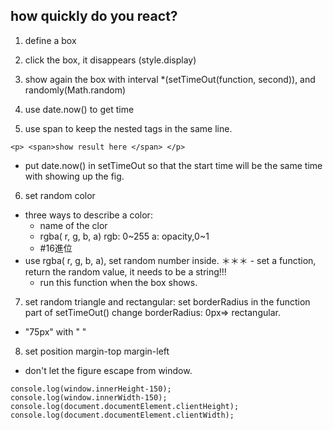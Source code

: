 ## how quickly do you react?

1. define a box

2. click the box, it disappears (style.display)

3. show again the box with interval
*(setTimeOut(function, second)), and randomly(Math.random) 

4. use date.now() to get time

5. use span to keep the nested tags in the same line.
```
<p> <span>show result here </span> </p>
```
* put date.now() in setTimeOut so that the start time will be the same time with showing up the fig.

6. set random color
  - three ways to describe a color:
    - name of the clor
    - rgba( r, g, b, a)
      rgb: 0~255
      a: opacity,0~1
    - #16進位
  - use rgba( r, g, b, a), set random number inside.
＊＊＊ - set a function, return the random value, it needs to be a string!!!
      - run this function when the box shows.
      
7. set random triangle and rectangular:
set borderRadius in the function part of setTimeOut() 
change borderRadius: 0px=> rectangular.
* "75px" with "  "

8. set position
margin-top
margin-left

* don't let the figure escape from window.
```
console.log(window.innerHeight-150);
console.log(window.innerWidth-150);
console.log(document.documentElement.clientHeight);
console.log(document.documentElement.clientWidth);
```

         

